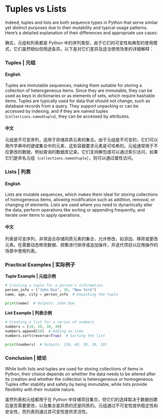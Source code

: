# Tuples vs Lists
Indeed, tuples and lists are both sequence types in Python that serve similar yet distinct purposes due to their mutability and typical usage patterns. Here’s a detailed explanation of their differences and appropriate use cases:

确实，元组和列表都是 Python 中的序列类型，由于它们的可变性和典型的使用模式，它们虽然相似但用途各异。以下是对它们差异及适当使用场景的详细解释：

### Tuples | 元组

#### English
Tuples are immutable sequences, making them suitable for storing a collection of heterogeneous items. Since they are immutable, they can be used as keys in dictionaries or as elements of sets, which require hashable items. Tuples are typically used for data that should not change, such as database records from a query. They support unpacking or can be accessed by indexing, and if they are named tuples (`collections.namedtuple`), they can be accessed by attributes.

#### 中文
元组是不可变序列，适用于存储异质元素的集合。由于元组是不可变的，它们可以用作字典中的键或集合中的元素，这些容器要求元素是可哈希的。元组通常用于不应更改的数据，例如查询的数据库记录。它们支持解包或可以通过索引访问，如果它们是命名元组（`collections.namedtuple`），则可以通过属性访问。

### Lists | 列表

#### English
Lists are mutable sequences, which makes them ideal for storing collections of homogeneous items, allowing modification such as addition, removal, or changing of elements. Lists are used where you need to dynamically alter the data, perform operations like sorting or appending frequently, and iterate over items to apply operations.

#### 中文
列表是可变序列，非常适合存储同质元素的集合，允许修改，如添加、移除或更改元素。在需要动态修改数据、频繁进行排序或追加操作，并迭代项目以应用操作的场景中使用列表。

### Practical Examples | 实际例子

**Tuple Example | 元组示例**

```python
# Creating a tuple for a person's information
person_info = ("John Doe", 30, "New York")
name, age, city = person_info  # Unpacking the tuple

print(name)  # Outputs: John Doe
```

**List Example | 列表示例**

```python
# Creating a list for a series of numbers
numbers = [10, 20, 30, 40]
numbers.append(50)  # Adding an item
numbers.sort(reverse=True)  # Sorting the list

print(numbers)  # Outputs: [50, 40, 30, 20, 10]
```

### Conclusion | 结论

While both lists and tuples are used for storing collections of items in Python, their choice depends on whether the data needs to be altered after its creation and whether the collection is heterogeneous or homogeneous. Tuples offer stability and safety by being immutable, while lists provide flexibility with their mutable nature.

虽然列表和元组都用于在 Python 中存储项目集合，但它们的选择取决于数据创建后是否需要更改，以及集合是异质的还是同质的。元组通过不可变性提供稳定性和安全性，而列表则通过其可变性提供灵活性。
